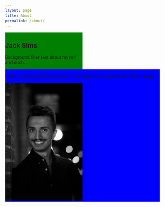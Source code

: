 ```yaml
---
layout: page
title: About
permalink: /about/
---
```

<style>
    img{
        width:50%;
    }
</style>

<div class="container" style="display: flex; flex-wrap: wrap; height: 500px;">
        <div style="width: 50%; background: green;">
            <h2>Jack Sims</h2>
            <p>Background filler text about myself and such.</p>
        </div>
        <div style="flex-grow: 1; background: blue;">
            <p>I plan on putting some photos on this side; like of myself and other things</p>
            <img src="/assets/images/pfp.JPG" />
        </div>
</div>